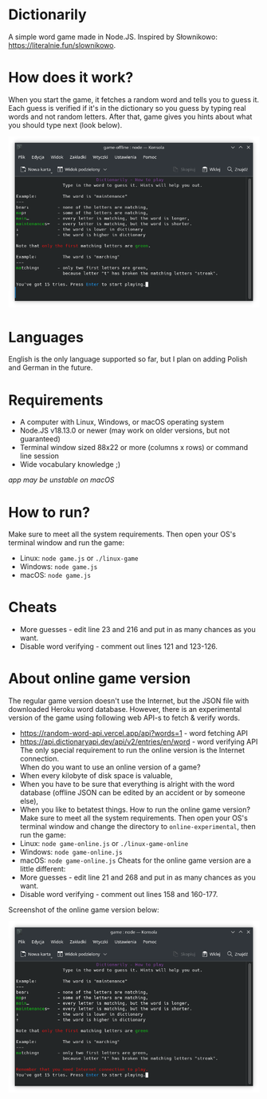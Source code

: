 # Dictionarily
A simple word game made in Node.JS. Inspired by Słownikowo: https://literalnie.fun/slownikowo.

# How does it work?
When you start the game, it fetches a random word and tells you to guess it.
Each guess is verified if it's in the dictionary so you guess by typing real words and not random letters.
After that, game gives you hints about what you should type next (look below).

![Screenshot](screenshot.png "Screenshot")

# Languages
English is the only language supported so far, but I plan on adding Polish and German in the future.

# Requirements
- A computer with Linux, Windows, or macOS operating system
- Node.JS v18.13.0 or newer (may work on older versions, but not guaranteed)
- Terminal window sized 88x22 or more (columns x rows) or command line session
- Wide vocabulary knowledge ;)

*app may be unstable on macOS*

# How to run?
Make sure to meet all the system requirements. Then open your OS's terminal window and run the game:
- Linux: `node game.js` or `./linux-game`
- Windows: `node game.js`
- macOS: `node game.js`

# Cheats
- More guesses - edit line 23 and 216 and put in as many chances as you want.
- Disable word verifying - comment out lines 121 and 123-126.

# About online game version
The regular game version doesn't use the Internet, but the JSON file with downloaded Heroku word database.
However, there is an experimental version of the game using following web API-s to fetch & verify words.
- https://random-word-api.vercel.app/api?words=1 - word fetching API
- https://api.dictionaryapi.dev/api/v2/entries/en/word - word verifying API
The only special requirement to run the online version is the Internet connection.\
When do you want to use an online version of a game?
- When every kilobyte of disk space is valuable,
- When you have to be sure that everything is alright with the word database (offline JSON can be edited by an accident or by someone else),
- When you like to betatest things.
How to run the online game version?
Make sure to meet all the system requirements. Then open your OS's terminal window and change the directory to `online-experimental`, then run the game:
- Linux: `node game-online.js` or `./linux-game-online`
- Windows: `node game-online.js`
- macOS: `node game-online.js`
Cheats for the online game version are a little different:
- More guesses - edit line 21 and 268 and put in as many chances as you want.
- Disable word verifying - comment out lines 158 and 160-177.

Screenshot of the online game version below:

![Screenshot](online-experimental/screenshot.png "Screenshot")
